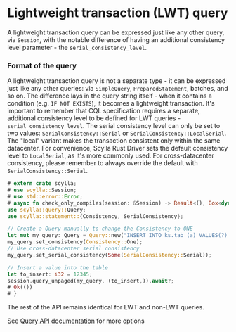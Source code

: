 # Lightweight transaction (LWT) query

A lightweight transaction query can be expressed just like any other query, via `Session`, with the notable difference of having an additional consistency level parameter - the `serial_consistency_level`.


### Format of the query
A lightweight transaction query is not a separate type - it can be expressed just like any other queries: via `SimpleQuery`, `PreparedStatement`, batches, and so on. The difference lays in the query string itself - when it contains a condition (e.g. `IF NOT EXISTS`), it becomes a lightweight transaction. It's important to remember that CQL specification requires a separate, additional consistency level to be defined for LWT queries - `serial_consistency_level`. The serial consistency level can only be set to two values: `SerialConsistency::Serial` or `SerialConsistency::LocalSerial`. The "local" variant makes the transaction consistent only within the same datacenter. For convenience, Scylla Rust Driver sets the default consistency level to `LocalSerial`, as it's more commonly used. For cross-datacenter consistency, please remember to always override the default with `SerialConsistency::Serial`.
```rust
# extern crate scylla;
# use scylla::Session;
# use std::error::Error;
# async fn check_only_compiles(session: &Session) -> Result<(), Box<dyn Error>> {
use scylla::query::Query;
use scylla::statement::{Consistency, SerialConsistency};

// Create a Query manually to change the Consistency to ONE
let mut my_query: Query = Query::new("INSERT INTO ks.tab (a) VALUES(?) IF NOT EXISTS".to_string());
my_query.set_consistency(Consistency::One);
// Use cross-datacenter serial consistency
my_query.set_serial_consistency(Some(SerialConsistency::Serial));

// Insert a value into the table
let to_insert: i32 = 12345;
session.query_unpaged(my_query, (to_insert,)).await?;
# Ok(())
# }
```

The rest of the API remains identical for LWT and non-LWT queries.

See [Query API documentation](https://docs.rs/scylla/latest/scylla/statement/query/struct.Query.html) for more options

